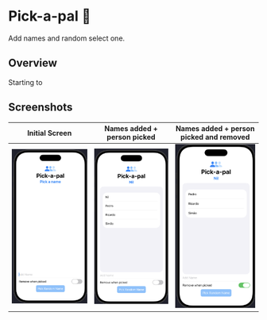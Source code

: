# Pick-a-pal 👤

Add names and random select one.

## Overview
Starting to 

## Screenshots
| Initial Screen | Names added + person picked | Names added + person picked and removed|
|----------------|-----------------------------|----------------------------------------|
| ![Light](./screenshots/initial.png) | ![Dark](./screenshots/addednames.png) |![Dark](./screenshots/removename.png)|
